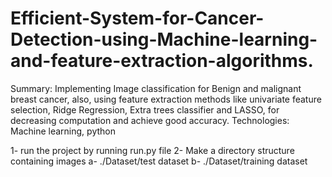# Efficient-System-for-Cancer-Detection-using-Machine-learning-and-feature-extraction-algorithms.

Summary: Implementing Image classification for Benign and malignant breast cancer, also, using feature extraction methods like univariate feature selection, Ridge Regression, Extra trees classifier and LASSO, for decreasing computation and achieve good accuracy. 
Technologies: Machine learning, python

1- run the project by running run.py file
2- Make a directory structure containing images
  a- ./Dataset/test dataset
  b- ./Dataset/training dataset
